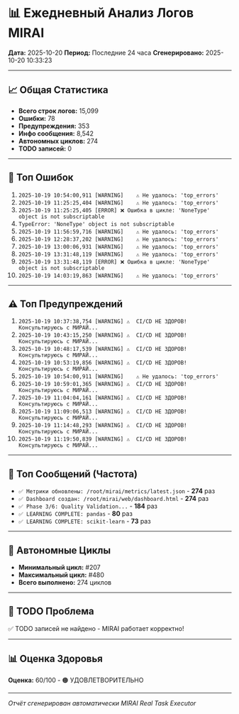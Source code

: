 # 📊 Ежедневный Анализ Логов MIRAI

**Дата:** 2025-10-20
**Период:** Последние 24 часа
**Сгенерировано:** 2025-10-20 10:33:23

---

## 📈 Общая Статистика

- **Всего строк логов:** 15,099
- **Ошибки:** 78
- **Предупреждения:** 353
- **Инфо сообщения:** 8,542
- **Автономных циклов:** 274
- **TODO записей:** 0

---

## 🔴 Топ Ошибок

1. `2025-10-19 10:54:00,911 [WARNING]    ⚠️ Не удалось: 'top_errors'`
2. `2025-10-19 11:25:25,404 [WARNING]    ⚠️ Не удалось: 'top_errors'`
3. `2025-10-19 11:25:25,405 [ERROR] ❌ Ошибка в цикле: 'NoneType' object is not subscriptable`
4. `TypeError: 'NoneType' object is not subscriptable`
5. `2025-10-19 11:56:59,716 [WARNING]    ⚠️ Не удалось: 'top_errors'`
6. `2025-10-19 12:28:37,202 [WARNING]    ⚠️ Не удалось: 'top_errors'`
7. `2025-10-19 13:00:06,931 [WARNING]    ⚠️ Не удалось: 'top_errors'`
8. `2025-10-19 13:31:48,119 [WARNING]    ⚠️ Не удалось: 'top_errors'`
9. `2025-10-19 13:31:48,119 [ERROR] ❌ Ошибка в цикле: 'NoneType' object is not subscriptable`
10. `2025-10-19 14:03:19,863 [WARNING]    ⚠️ Не удалось: 'top_errors'`

---

## ⚠️ Топ Предупреждений

1. `2025-10-19 10:37:38,754 [WARNING] ⚠️  CI/CD НЕ ЗДОРОВ! Консультируюсь с МИРАЙ...`
2. `2025-10-19 10:43:15,250 [WARNING] ⚠️  CI/CD НЕ ЗДОРОВ! Консультируюсь с МИРАЙ...`
3. `2025-10-19 10:48:17,539 [WARNING] ⚠️  CI/CD НЕ ЗДОРОВ! Консультируюсь с МИРАЙ...`
4. `2025-10-19 10:53:19,856 [WARNING] ⚠️  CI/CD НЕ ЗДОРОВ! Консультируюсь с МИРАЙ...`
5. `2025-10-19 10:54:00,911 [WARNING]    ⚠️ Не удалось: 'top_errors'`
6. `2025-10-19 10:59:01,365 [WARNING] ⚠️  CI/CD НЕ ЗДОРОВ! Консультируюсь с МИРАЙ...`
7. `2025-10-19 11:04:04,161 [WARNING] ⚠️  CI/CD НЕ ЗДОРОВ! Консультируюсь с МИРАЙ...`
8. `2025-10-19 11:09:06,513 [WARNING] ⚠️  CI/CD НЕ ЗДОРОВ! Консультируюсь с МИРАЙ...`
9. `2025-10-19 11:14:48,293 [WARNING] ⚠️  CI/CD НЕ ЗДОРОВ! Консультируюсь с МИРАЙ...`
10. `2025-10-19 11:19:50,839 [WARNING] ⚠️  CI/CD НЕ ЗДОРОВ! Консультируюсь с МИРАЙ...`

---

## 💬 Топ Сообщений (Частота)

- `✅ Метрики обновлены: /root/mirai/metrics/latest.json` - **274** раз
- `✅ Dashboard создан: /root/mirai/web/dashboard.html` - **274** раз
- `✅ Phase 3/6: Quality Validation...` - **184** раз
- `✅ LEARNING COMPLETE: pandas` - **80** раз
- `✅ LEARNING COMPLETE: scikit-learn` - **73** раз

---

## 🔄 Автономные Циклы

- **Минимальный цикл:** #207
- **Максимальный цикл:** #480
- **Всего выполнено:** 274 циклов

---

## 🚨 TODO Проблема

✅ TODO записей не найдено - MIRAI работает корректно!

---

## 📊 Оценка Здоровья

**Оценка:** 60/100 - 🟠 УДОВЛЕТВОРИТЕЛЬНО

---

*Отчёт сгенерирован автоматически MIRAI Real Task Executor*
